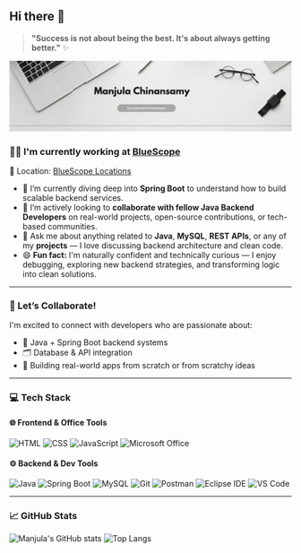 ## Hi there 👋

<!--
**2709Manjula/2709Manjula** is a ✨ _special_ ✨ repository because its `README.md` (this file) appears on your GitHub profile.

Here are some ideas to get you started:

- 🔭 I’m currently working on ...
- 🌱 I’m currently learning ...
- 👯 I’m looking to collaborate on ...
- 🤔 I’m looking for help with ...
- 💬 Ask me about ...
- 📫 How to reach me: ...
- 😄 Pronouns: ...
- ⚡ Fun fact: ...
-->
> **"Success is not about being the best. It's about always getting better."** ✨

![Banner](https://github.com/2709Manjula/2709Manjula/blob/master/Grey%20Minimalist%20Corporate%20Personal%20Profile%20LinkedIn%20Banner.png)

### 👩‍💻 I'm currently working at [BlueScope](https://www.bluescopetech.com/)  
📍 Location: [BlueScope Locations]([https://www.bluescope.com/about-bluescope/where-we-operate/](https://www.google.com/maps/dir//2nd+Floor,+Rakshi+Sai+Building,+Sai+Baba+Kovil+St,+Bhuvaneshwari+Nagar,+Gowriwakkam,+Sembakkam,+Chennai,+Tamil+Nadu+600073/@12.9545625,80.1644599,12z/data=!4m8!4m7!1m0!1m5!1m1!1s0x3a525ea2b3e08eab:0x28ec0bfa5afc2879!2m2!1d80.2468618!2d12.9545754?entry=ttu&g_ep=EgoyMDI1MDYwNC4wIKXMDSoASAFQAw%3D%3D))

- 🌱 I’m currently diving deep into **Spring Boot** to understand how to build scalable backend services.
- 🤝 I’m actively looking to **collaborate with fellow Java Backend Developers** on real-world projects, open-source contributions, or tech-based communities.
- 💬 Ask me about anything related to **Java**, **MySQL**, **REST APIs**, or any of my **projects** — I love discussing backend architecture and clean code.
- 😄 **Fun fact:** I'm naturally confident and technically curious — I enjoy debugging, exploring new backend strategies, and transforming logic into clean solutions.

---

### 🤝 Let’s Collaborate!

I'm excited to connect with developers who are passionate about:
- 🔧 Java + Spring Boot backend systems
- 🗂️ Database & API integration
- 🧪 Building real-world apps from scratch or from scratchy ideas

---

### 💻 Tech Stack

#### 🌐 Frontend & Office Tools
![HTML](https://img.shields.io/badge/HTML5-E34F26?style=for-the-badge&logo=html5&logoColor=white)
![CSS](https://img.shields.io/badge/CSS3-1572B6?style=for-the-badge&logo=css3&logoColor=white)
![JavaScript](https://img.shields.io/badge/JavaScript-F7DF1E?style=for-the-badge&logo=javascript&logoColor=black)
![Microsoft Office](https://img.shields.io/badge/Microsoft_Office-D83B01?style=for-the-badge&logo=microsoft-office&logoColor=white)

#### ⚙️ Backend & Dev Tools
![Java](https://img.shields.io/badge/Java-ED8B00?style=for-the-badge&logo=openjdk&logoColor=white)
![Spring Boot](https://img.shields.io/badge/Spring_Boot-6DB33F?style=for-the-badge&logo=spring-boot&logoColor=white)
![MySQL](https://img.shields.io/badge/MySQL-00758F?style=for-the-badge&logo=mysql&logoColor=white)
![Git](https://img.shields.io/badge/Git-F05032?style=for-the-badge&logo=git&logoColor=white)
![Postman](https://img.shields.io/badge/Postman-FF6C37?style=for-the-badge&logo=postman&logoColor=white)
![Eclipse IDE](https://img.shields.io/badge/Eclipse-2C2255?style=for-the-badge&logo=eclipse&logoColor=white)
![VS Code](https://img.shields.io/badge/VS%20Code-007ACC?style=for-the-badge&logo=visual-studio-code&logoColor=white)

---

### 📈 GitHub Stats

![Manjula's GitHub stats](https://github-readme-stats.vercel.app/api?username=2709Manjula&show_icons=true&theme=tokyonight)
![Top Langs](https://github-readme-stats.vercel.app/api/top-langs/?username=2709Manjula&layout=compact)

